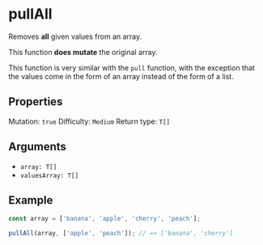 # pullAll

Removes **all** given values from an array.

This function **does mutate** the original array.

This function is very similar with the `pull` function, with the exception that the values come in the form of an array instead of the form of a list.

## Properties

Mutation: `true`
Difficulty: `Medium`
Return type: `T[]`

## Arguments

- `array: T[]`
- `valuesArray: T[]`

## Example

```typescript
const array = ['banana', 'apple', 'cherry', 'peach'];

pullAll(array, ['apple', 'peach']); // => ['banana', 'cherry']
```
